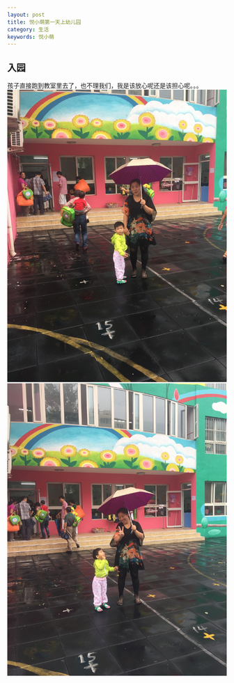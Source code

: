 ```yaml
---
layout: post
title: 悦小萌第一天上幼儿园
category: 生活
keywords: 悦小萌
---
```


## 入园

孩子直接跑到教室里去了，也不理我们，我是该放心呢还是该担心呢。。。
<img src="/assets/img/content2.jpg">
<img src="/assets/img/content3.jpg">

